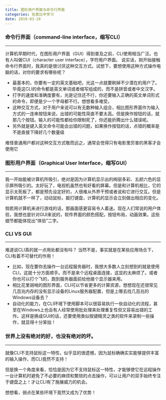 ```yaml
---
title: 图形用户界面与命令行界面
categories: 在类比中学习
date: 2019-03-10
---
```


### 命令行界面（command-line interface，缩写CLI）
---
计算机早期时代，在图形用户界面（GUI）得到普及之前，CLI使用相当广泛。也有人叫做CUI（character user interface），字符用户界面。
说实话，刚开始接触命令行界面时，我真的是很讨厌这种交互方式。试想下，要想使用这种方式操作电脑的话，对你的要求有哪些呢？
* 最基本的，你要有一定的英文基础吧，光这一点就要刷掉不少潜在的用户了。毕竟这CLI的命令都是英文单词或者缩写组成的，而不是拼音或者中文汉字。
* 打字的速度和准确度要有，光是记住还不行，你还要输入正确的英文单词形式的命令，即便是少一个字母都不行。想想看多难受。
* 这种交互方式，对于用户来说可以有无数种输入组合，相比图形界面作为输入方式的一连串按钮来说，出错的可能性简直不要太高。但是换作按钮的话，就那几个按钮。输入的可能性都给你限制死了，你还能折腾出什么错误呢。
* 另外就是键入英文命令可能会出错的问题，如果换作按钮的话，点错的概率是不是直接下降好几个数量级

难怪普通用户都对这种交互方式敬而远之，通常会觉得只有电影里厉害的黑客才会使用它

### 图形用户界面（Graphical User Interface，缩写GUI）
---
我一开始能被计算机所吸引，绝对是因为计算机显示出的绚丽多彩、五颜六色的显示屏所吸引的。太好玩了，电视机虽然也有好看的屏幕。但是和计算机相比，它的显示太死板了，都是预先设定好的，人很难从外界干预或者说和它进行交互。但是计算机就不一样了，动动鼠标，敲打键盘，计算机的显示会立刻做出相应的变化。

倘若用计算机来进行游戏的话，那画面感更容易令人着迷。现在人们常说的用户体验，我想也是针对GUI来说的，软件界面的颜色搭配，按钮布局，动画效果。这些细节都能体现出“体验”二字。

### CLI VS GUI
---
难道说CLI真的就一点用处都没有吗？
当然不是，事实就是在某些应用场合下，CLI有着不可替代的作用！
* 比如，现在要你去操作一台远程服务器时，我想大多数人立刻想到的就是使用CLI，这就十分方面顺手。而不是来个远程桌面连接，这显的太麻烦了。或者你也可以打个飞的，跑到服务器面前给他接个显示器来用。
* 相比花里胡哨的图形界面，CLI可以节省更多的计算资源，想想现在还很常见几百兆内存的没有显示设备的Linux服务器配置，但是上哪去找几百兆的Windows设备去？
* 自动化的能力，在CLI环境下使用脚本可以很容易执行一些自动化的流程，甚至在Windows上也会有人经常使用批处理来处理重复性但又容易出错的工作。这样是换成GUI的话，还要使用类似按键精灵之类的软件来录制一些操作，就显得十分笨拙！


### 世界上没有绝对的好，也没有绝对的坏。
---
就像CLI不支持鼠标这一特性，似乎显的很遗憾，因为鼠标确确实实能够提供丰富的输入操作，而CLI竟然不支持！

但是换一个角度来看，恰恰是因为它不支持鼠标这一特性，才能够使它在远程操作一台计算机时避免了不必要的麻烦和繁琐的点击操作，可以让用户的双手始终专注于键盘之上！才让CLI有了施展威力的机会。

想想看，弱点在某些环境下竟然又成为了优势！

